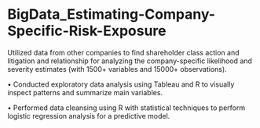 # BigData_Estimating-Company-Specific-Risk-Exposure

Utilized data from other companies to find shareholder class action and litigation and relationship for analyzing the company-specific likelihood and severity estimates (with 1500+ variables and 15000+ observations).

• Conducted exploratory data analysis using Tableau and R to visually inspect patterns and summarize main variables.

• Performed data cleansing using R with statistical techniques to perform logistic regression analysis for a predictive model.
